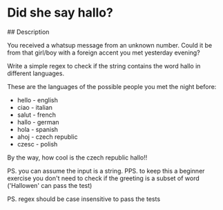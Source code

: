 # Did she say hallo?

## Description

You received a whatsup message from an unknown number. Could it be from that girl/boy with a foreign accent you met yesterday evening?

Write a simple regex to check if the string contains the word hallo in different languages.

These are the languages of the possible people you met the night before:

* hello - english
* ciao - italian
* salut - french
* hallo - german
* hola - spanish
* ahoj - czech republic
* czesc - polish

By the way, how cool is the czech republic hallo!!

PS. you can assume the input is a string. PPS. to keep this a beginner exercise you don't need to check if the greeting is a subset of word ('Hallowen' can pass the test)

PS. regex should be case insensitive to pass the tests
